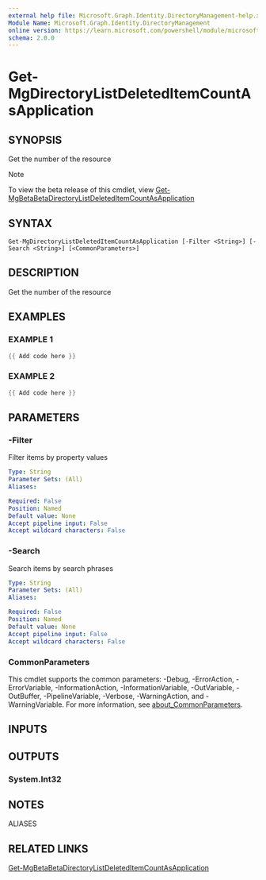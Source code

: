 ```yaml
---
external help file: Microsoft.Graph.Identity.DirectoryManagement-help.xml
Module Name: Microsoft.Graph.Identity.DirectoryManagement
online version: https://learn.microsoft.com/powershell/module/microsoft.graph.identity.directorymanagement/get-mgdirectorylistdeleteditemcountasapplication
schema: 2.0.0
---
```


# Get-MgDirectoryListDeletedItemCountAsApplication

## SYNOPSIS
Get the number of the resource

> [!NOTE]
> To view the beta release of this cmdlet, view [Get-MgBetaBetaDirectoryListDeletedItemCountAsApplication](/powershell/module/Microsoft.Graph.Beta.Identity.DirectoryManagement/Get-MgBetaDirectoryListDeletedItemCountAsApplication?view=graph-powershell-beta)

## SYNTAX

```
Get-MgDirectoryListDeletedItemCountAsApplication [-Filter <String>] [-Search <String>] [<CommonParameters>]
```

## DESCRIPTION
Get the number of the resource

## EXAMPLES

### EXAMPLE 1
```powershell
{{ Add code here }}
```

### EXAMPLE 2
```powershell
{{ Add code here }}
```

## PARAMETERS

### -Filter
Filter items by property values

```yaml
Type: String
Parameter Sets: (All)
Aliases:

Required: False
Position: Named
Default value: None
Accept pipeline input: False
Accept wildcard characters: False
```

### -Search
Search items by search phrases

```yaml
Type: String
Parameter Sets: (All)
Aliases:

Required: False
Position: Named
Default value: None
Accept pipeline input: False
Accept wildcard characters: False
```

### CommonParameters
This cmdlet supports the common parameters: -Debug, -ErrorAction, -ErrorVariable, -InformationAction, -InformationVariable, -OutVariable, -OutBuffer, -PipelineVariable, -Verbose, -WarningAction, and -WarningVariable. For more information, see [about_CommonParameters](http://go.microsoft.com/fwlink/?LinkID=113216).

## INPUTS

## OUTPUTS

### System.Int32
## NOTES

ALIASES

## RELATED LINKS
[Get-MgBetaBetaDirectoryListDeletedItemCountAsApplication](/powershell/module/Microsoft.Graph.Beta.Identity.DirectoryManagement/Get-MgBetaDirectoryListDeletedItemCountAsApplication?view=graph-powershell-beta)
